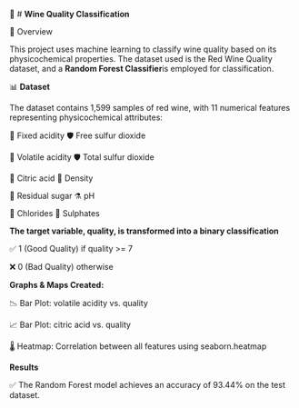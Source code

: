🍷 # **Wine Quality Classification**

📌 Overview

This project uses machine learning to classify wine quality based on its physicochemical properties. The dataset used is the Red Wine Quality dataset, and a **Random Forest Classifier**is employed for classification.

📊 **Dataset**

The dataset contains 1,599 samples of red wine, with 11 numerical features representing physicochemical attributes:

🍇 Fixed acidity            🛡️ Free sulfur dioxide  

🍷 Volatile acidity          🛡️ Total sulfur dioxide

🍊 Citric acid                🌊 Density

🍬 Residual sugar            ⚗️ pH

🧂 Chlorides                  🌿 Sulphates

**The target variable, quality, is transformed into a binary classification**

✅ 1 (Good Quality) if quality >= 7

❌ 0 (Bad Quality) otherwise

**Graphs & Maps Created:**

📉 Bar Plot: volatile acidity vs. quality

📈 Bar Plot: citric acid vs. quality

🌡️ Heatmap: Correlation between all features using seaborn.heatmap




**Results**

✅ The Random Forest model achieves an accuracy of 93.44% on the test dataset.
